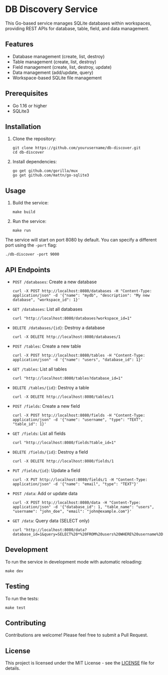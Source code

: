 # DB Discovery Service

This Go-based service manages SQLite databases within workspaces, providing REST APIs for database, table, field, and data management.

## Features

- Database management (create, list, destroy)
- Table management (create, list, destroy)
- Field management (create, list, destroy, update)
- Data management (add/update, query)
- Workspace-based SQLite file management

## Prerequisites

- Go 1.16 or higher
- SQLite3

## Installation

1. Clone the repository:

   ```
   git clone https://github.com/yourusername/db-discover.git
   cd db-discover
   ```

2. Install dependencies:
   ```
   go get github.com/gorilla/mux
   go get github.com/mattn/go-sqlite3
   ```

## Usage

1. Build the service:

   ```
   make build
   ```

2. Run the service:
   ```
   make run
   ```

The service will start on port 8080 by default. You can specify a different port using the `-port` flag:

```
./db-discover -port 9000
```

## API Endpoints

- `POST /databases`: Create a new database
  ```
  curl -X POST http://localhost:8080/databases -H "Content-Type: application/json" -d '{"name": "mydb", "description": "My new database", "workspace_id": 1}'
  ```

- `GET /databases`: List all databases
  ```
  curl "http://localhost:8080/databases?workspace_id=1"
  ```

- `DELETE /databases/{id}`: Destroy a database
  ```
  curl -X DELETE http://localhost:8080/databases/1
  ```

- `POST /tables`: Create a new table
  ```
  curl -X POST http://localhost:8080/tables -H "Content-Type: application/json" -d '{"name": "users", "database_id": 1}'
  ```

- `GET /tables`: List all tables
  ```
  curl "http://localhost:8080/tables?database_id=1"
  ```

- `DELETE /tables/{id}`: Destroy a table
  ```
  curl -X DELETE http://localhost:8080/tables/1
  ```

- `POST /fields`: Create a new field
  ```
  curl -X POST http://localhost:8080/fields -H "Content-Type: application/json" -d '{"name": "username", "type": "TEXT", "table_id": 1}'
  ```

- `GET /fields`: List all fields
  ```
  curl "http://localhost:8080/fields?table_id=1"
  ```

- `DELETE /fields/{id}`: Destroy a field
  ```
  curl -X DELETE http://localhost:8080/fields/1
  ```

- `PUT /fields/{id}`: Update a field
  ```
  curl -X PUT http://localhost:8080/fields/1 -H "Content-Type: application/json" -d '{"name": "email", "type": "TEXT"}'
  ```

- `POST /data`: Add or update data
  ```
  curl -X POST http://localhost:8080/data -H "Content-Type: application/json" -d '{"database_id": 1, "table_name": "users", "username": "john_doe", "email": "john@example.com"}'
  ```

- `GET /data`: Query data (SELECT only)
  ```
  curl "http://localhost:8080/data?database_id=1&query=SELECT%20*%20FROM%20users%20WHERE%20username%3D'john_doe'"
  ```

## Development

To run the service in development mode with automatic reloading:

```
make dev
```

## Testing

To run the tests:

```
make test
```

## Contributing

Contributions are welcome! Please feel free to submit a Pull Request.

## License

This project is licensed under the MIT License - see the [LICENSE](LICENSE) file for details.
